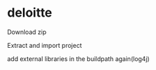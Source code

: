 # deloitte

Download zip


Extract and import project


add external libraries in the buildpath again(log4j)
